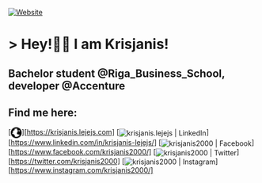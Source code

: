 [![Website](https://img.shields.io/website?label=krisjanis.lejejs.com&style=for-the-badge&url=https%3A%2F%2Fkrisjanis.lejejs.com)](https://krisjanis.lejejs.com)

# > Hey!👋🏻 I am Krisjanis!

## Bachelor student @Riga_Business_School, developer @Accenture

## Find me here:
[<img align="center" alt="krisjanis.lejejs.com" width="22px" src="https://raw.githubusercontent.com/iconic/open-iconic/master/svg/globe.svg" />][https://krisjanis.lejejs.com]
[<img align="center" alt="krisjanis.lejejs | LinkedIn" width="22px" src="https://cdn.jsdelivr.net/npm/simple-icons@v3/icons/linkedin.svg" />][https://www.linkedin.com/in/krisjanis-lejejs/]
[<img align="center" alt="krisjanis2000 | Facebook" width="22px" src="https://cdn.jsdelivr.net/npm/simple-icons@v3/icons/facebook.svg" />][https://www.facebook.com/krisjanis2000/]
[<img align="center" alt="krisjanis2000 | Twitter" width="22px" src="https://cdn.jsdelivr.net/npm/simple-icons@v3/icons/twitter.svg" />][https://twitter.com/krisjanis2000]
[<img align="center" alt="krisjanis2000 | Instagram" width="22px" src="https://cdn.jsdelivr.net/npm/simple-icons@v3/icons/instagram.svg" />][https://www.instagram.com/krisjanis2000/]